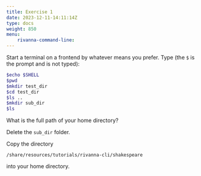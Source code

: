 ```yaml
---
title: Exercise 1
date: 2023-12-11-14:11:14Z
type: docs 
weight: 850
menu: 
    rivanna-command-line:
---
```


Start a terminal on a frontend by whatever means you prefer. Type (the `$` is the prompt and is not typed):

```bash
$echo $SHELL
$pwd
$mkdir test_dir
$cd test_dir
$ls ..
$mkdir sub_dir
$ls
```

What is the full path of your home directory?

Delete the `sub_dir` folder.

Copy the directory
```no-highlight
/share/resources/tutorials/rivanna-cli/shakespeare
```
into your home directory.
